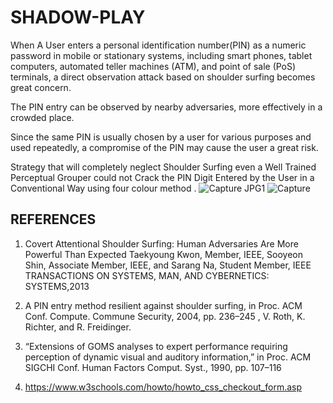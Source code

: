 # SHADOW-PLAY
When A User enters a personal identification number(PIN) as a numeric password in mobile or stationary systems, including smart phones, tablet computers, automated teller machines (ATM), and point of sale (PoS) terminals, a direct observation attack based on shoulder surfing becomes great concern.



The PIN entry can be observed by nearby adversaries, more effectively in a crowded place.


Since the same PIN is usually chosen by a user for various purposes and used repeatedly, a compromise of the PIN may cause the user a great risk.


Strategy that will completely neglect Shoulder Surfing even a Well Trained Perceptual Grouper could not Crack the PIN Digit Entered by the User in a Conventional Way using four colour method .
![Capture JPG1](https://user-images.githubusercontent.com/54446756/66694591-934b8c80-ecd2-11e9-8c2a-472ecfbd0d6e.JPG)
![Capture](https://user-images.githubusercontent.com/54446756/66694629-1cfb5a00-ecd3-11e9-821a-0c3269ab15fb.JPG)
## REFERENCES

  1) Covert Attentional Shoulder Surfing: Human Adversaries Are More Powerful Than Expected Taekyoung Kwon, Member, IEEE, Sooyeon Shin,          Associate Member, IEEE, and Sarang Na, Student Member, IEEE TRANSACTIONS ON SYSTEMS, MAN, AND   CYBERNETICS: SYSTEMS,2013
  
  2) A PIN entry method resilient against shoulder surfing, in Proc. ACM Conf. Compute. Commune Security, 2004, pp. 236–245 , V. Roth, 
     K. Richter, and R. Freidinger.
    
  3) “Extensions of GOMS analyses to expert performance requiring perception of dynamic visual and auditory information,” in Proc. ACM           SIGCHI Conf. Human Factors Comput. Syst., 1990, pp. 107–116
  4) https://www.w3schools.com/howto/howto_css_checkout_form.asp
  
